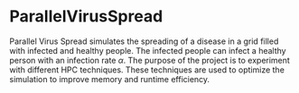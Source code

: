 # ParallelVirusSpread

Parallel Virus Spread simulates the spreading of a disease in a grid filled with infected and healthy people. The infected people can infect a healthy person with an infection rate $\alpha$. The purpose of the project is to experiment with different HPC techniques. These techniques are used to optimize the simulation to improve memory and runtime efficiency. 
